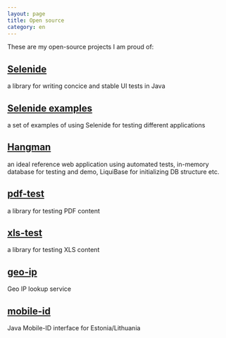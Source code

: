 ```yaml
---
layout: page
title: Open source
category: en
---
```


These are my open-source projects I am proud of:

## [Selenide](selenide.org)

a library for writing concice and stable UI tests in Java

## [Selenide examples](https://github.com/selenide-examples)

a set of examples of using Selenide for testing different applications

## [Hangman](https://github.com/selenide-examples/hangman)

an ideal reference web application using automated tests, in-memory database for testing and demo, LiquiBase for initializing DB structure etc.

## [pdf-test](https://github.com/codeborne/pdf-test)

a library for testing PDF content

## [xls-test](https://github.com/codeborne/xls-test)

a library for testing XLS content

## [geo-ip](https://github.com/codeborne/geoip)

Geo IP lookup service

## [mobile-id](https://github.com/codeborne/mobileid)

Java Mobile-ID interface for Estonia/Lithuania